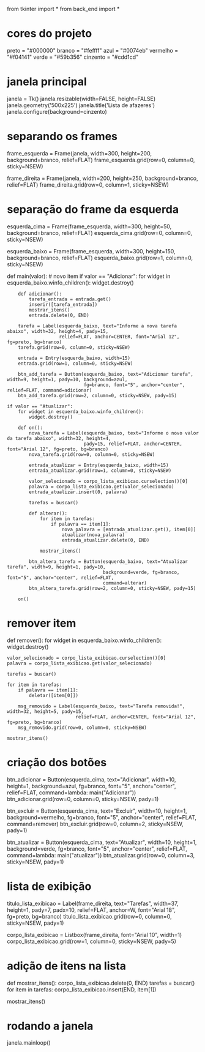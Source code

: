 from tkinter import *
from back_end import *

# cores do projeto
preto = "#000000"
branco = "#feffff"
azul = "#0074eb"
vermelho = "#f04141"
verde = "#59b356"
cinzento = "#cdd1cd"

# janela principal
janela = Tk()
janela.resizable(width=FALSE, height=FALSE)
janela.geometry('500x225')
janela.title('Lista de afazeres')
janela.configure(background=cinzento)

# separando os frames
frame_esquerda = Frame(janela, width=300, height=200, background=branco, relief=FLAT)
frame_esquerda.grid(row=0, column=0, sticky=NSEW)

frame_direita = Frame(janela, width=200, height=250, background=branco, relief=FLAT)
frame_direita.grid(row=0, column=1, sticky=NSEW)

# separação do frame da esquerda
esquerda_cima = Frame(frame_esquerda, width=300, height=50, background=branco, relief=FLAT)
esquerda_cima.grid(row=0, column=0, sticky=NSEW)

esquerda_baixo = Frame(frame_esquerda, width=300, height=150, background=branco, relief=FLAT)
esquerda_baixo.grid(row=1, column=0, sticky=NSEW)


def main(valor):
    # novo item
    if valor == "Adicionar":
        for widget in esquerda_baixo.winfo_children():
            widget.destroy()

        def adicionar():
            tarefa_entrada = entrada.get()
            inserir([tarefa_entrada])
            mostrar_itens()
            entrada.delete(0, END)

        tarefa = Label(esquerda_baixo, text="Informe a nova tarefa abaixo", width=32, height=4, pady=15,
                       relief=FLAT, anchor=CENTER, font="Arial 12", fg=preto, bg=branco)
        tarefa.grid(row=0, column=0, sticky=NSEW)

        entrada = Entry(esquerda_baixo, width=15)
        entrada.grid(row=1, column=0, sticky=NSEW)

        btn_add_tarefa = Button(esquerda_baixo, text="Adicionar tarefa", width=9, height=1, pady=10, background=azul,
                                fg=branco, font="5", anchor="center", relief=FLAT, command=adicionar)
        btn_add_tarefa.grid(row=2, column=0, sticky=NSEW, pady=15)

    if valor == "Atualizar":
        for widget in esquerda_baixo.winfo_children():
            widget.destroy()

        def on():
            nova_tarefa = Label(esquerda_baixo, text="Informe o novo valor da tarefa abaixo", width=32, height=4,
                                pady=15, relief=FLAT, anchor=CENTER, font="Arial 12", fg=preto, bg=branco)
            nova_tarefa.grid(row=0, column=0, sticky=NSEW)

            entrada_atualizar = Entry(esquerda_baixo, width=15)
            entrada_atualizar.grid(row=1, column=0, sticky=NSEW)

            valor_selecionado = corpo_lista_exibicao.curselection()[0]
            palavra = corpo_lista_exibicao.get(valor_selecionado)
            entrada_atualizar.insert(0, palavra)

            tarefas = buscar()

            def alterar():
                for item in tarefas:
                    if palavra == item[1]:
                        nova_palavra = [entrada_atualizar.get(), item[0]]
                        atualizar(nova_palavra)
                        entrada_atualizar.delete(0, END)

                mostrar_itens()

            btn_altera_tarefa = Button(esquerda_baixo, text="Atualizar tarefa", width=9, height=1, pady=10,
                                       background=verde, fg=branco, font="5", anchor="center", relief=FLAT,
                                       command=alterar)
            btn_altera_tarefa.grid(row=2, column=0, sticky=NSEW, pady=15)

        on()


# remover item
def remover():
    for widget in esquerda_baixo.winfo_children():
        widget.destroy()

    valor_selecionado = corpo_lista_exibicao.curselection()[0]
    palavra = corpo_lista_exibicao.get(valor_selecionado)

    tarefas = buscar()

    for item in tarefas:
        if palavra == item[1]:
            deletar([item[0]])

        msg_removido = Label(esquerda_baixo, text="Tarefa removida!", width=32, height=5, pady=15,
                             relief=FLAT, anchor=CENTER, font="Arial 12", fg=preto, bg=branco)
        msg_removido.grid(row=0, column=0, sticky=NSEW)

    mostrar_itens()


# criação dos botões
btn_adicionar = Button(esquerda_cima, text="Adicionar", width=10, height=1, background=azul, fg=branco, font="5",
                       anchor="center", relief=FLAT, command=lambda: main("Adicionar"))
btn_adicionar.grid(row=0, column=0, sticky=NSEW, pady=1)

btn_excluir = Button(esquerda_cima, text="Excluir", width=10, height=1, background=vermelho, fg=branco, font="5",
                     anchor="center", relief=FLAT, command=remover)
btn_excluir.grid(row=0, column=2, sticky=NSEW, pady=1)

btn_atualizar = Button(esquerda_cima, text="Atualizar", width=10, height=1, background=verde, fg=branco, font="5",
                       anchor="center", relief=FLAT, command=lambda: main("atualizar"))
btn_atualizar.grid(row=0, column=3, sticky=NSEW, pady=1)

# lista de exibição
titulo_lista_exibicao = Label(frame_direita, text="Tarefas", width=37, height=1, pady=7, padx=10, relief=FLAT, anchor=W,
                              font="Arial 18", fg=preto, bg=branco)
titulo_lista_exibicao.grid(row=0, column=0, sticky=NSEW, pady=1)

corpo_lista_exibicao = Listbox(frame_direita, font="Arial 10", width=1)
corpo_lista_exibicao.grid(row=1, column=0, sticky=NSEW, pady=5)


# adição de itens na lista
def mostrar_itens():
    corpo_lista_exibicao.delete(0, END)
    tarefas = buscar()
    for item in tarefas:
        corpo_lista_exibicao.insert(END, item[1])


mostrar_itens()

# rodando a janela
janela.mainloop()
